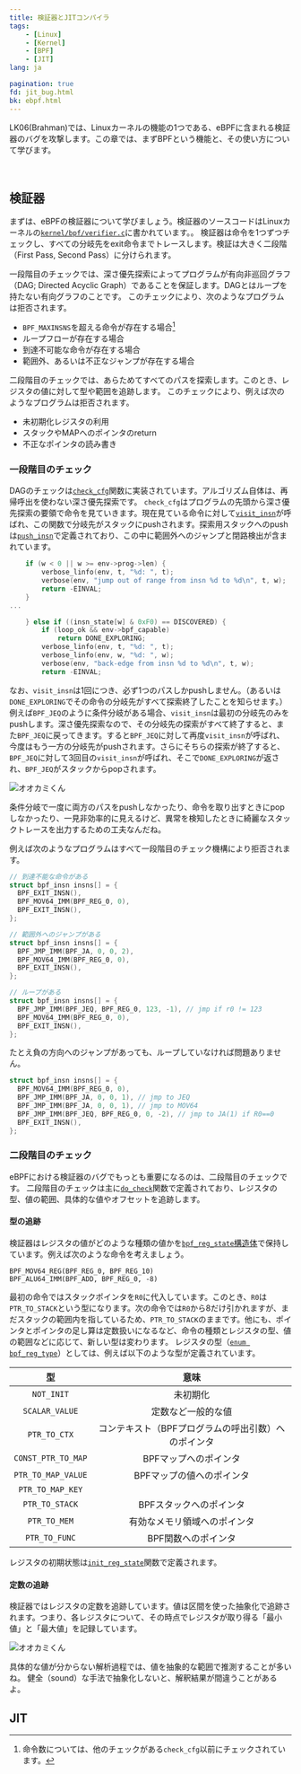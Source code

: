```yaml
---
title: 検証器とJITコンパイラ
tags:
    - [Linux]
    - [Kernel]
    - [BPF]
    - [JIT]
lang: ja

pagination: true
fd: jit_bug.html
bk: ebpf.html
---
```

LK06(Brahman)では、Linuxカーネルの機能の1つである、eBPFに含まれる検証器のバグを攻撃します。この章では、まずBPFという機能と、その使い方について学びます。

<div class="column" title="目次">
<!-- toc --><br>
</div>

## 検証器
まずは、eBPFの検証器について学びましょう。検証器のソースコードはLinuxカーネルの[`kernel/bpf/verifier.c`](https://elixir.bootlin.com/linux/v5.18.11/source/kernel/bpf/verifier.c)に書かれています。。
検証器は命令を1つずつチェックし、すべての分岐先をexit命令までトレースします。検証は大きく二段階（First Pass, Second Pass）に分けられます。

一段階目のチェックでは、深さ優先探索によってプログラムが有向非巡回グラフ（DAG; Directed Acyclic Graph）であることを保証します。DAGとはループを持たない有向グラフのことです。
このチェックにより、次のようなプログラムは拒否されます。

- `BPF_MAXINSNS`を超える命令が存在する場合[^1]
- ループフローが存在する場合
- 到達不可能な命令が存在する場合
- 範囲外、あるいは不正なジャンプが存在する場合

[^1]: 命令数については、他のチェックがある`check_cfg`以前にチェックされています。

二段階目のチェックでは、あらためてすべてのパスを探索します。このとき、レジスタの値に対して型や範囲を追跡します。
このチェックにより、例えば次のようなプログラムは拒否されます。

- 未初期化レジスタの利用
- スタックやMAPへのポインタのreturn
- 不正なポインタの読み書き

### 一段階目のチェック
DAGのチェックは[`check_cfg`](https://elixir.bootlin.com/linux/v5.18.11/source/kernel/bpf/verifier.c#L10186)関数に実装されています。アルゴリズム自体は、再帰呼出を使わない深さ優先探索です。
`check_cfg`はプログラムの先頭から深さ優先探索の要領で命令を見ていきます。現在見ている命令に対して[`visit_insn`](https://elixir.bootlin.com/linux/v5.18.11/source/kernel/bpf/verifier.c#L10121)が呼ばれ、この関数で分岐先がスタックにpushされます。探索用スタックへのpushは[`push_insn`](https://elixir.bootlin.com/linux/v5.18.11/source/kernel/bpf/verifier.c#L10044)で定義されており、この中に範囲外へのジャンプと閉路検出が含まれています。
```c
	if (w < 0 || w >= env->prog->len) {
		verbose_linfo(env, t, "%d: ", t);
		verbose(env, "jump out of range from insn %d to %d\n", t, w);
		return -EINVAL;
	}
...

	} else if ((insn_state[w] & 0xF0) == DISCOVERED) {
		if (loop_ok && env->bpf_capable)
			return DONE_EXPLORING;
		verbose_linfo(env, t, "%d: ", t);
		verbose_linfo(env, w, "%d: ", w);
		verbose(env, "back-edge from insn %d to %d\n", t, w);
		return -EINVAL;
```
なお、`visit_insn`は1回につき、必ず1つのパスしかpushしません。（あるいは`DONE_EXPLORING`でその命令の分岐先がすべて探索終了したことを知らせます。）例えば`BPF_JEQ`のように条件分岐がある場合、`visit_insn`は最初の分岐先のみをpushします。深さ優先探索なので、その分岐先の探索がすべて終了すると、また`BPF_JEQ`に戻ってきます。すると`BPF_JEQ`に対して再度`visit_insn`が呼ばれ、今度はもう一方の分岐先がpushされます。さらにそちらの探索が終了すると、`BPF_JEQ`に対して3回目の`visit_insn`が呼ばれ、そこで`DONE_EXPLORING`が返され、`BPF_JEQ`がスタックからpopされます。

<div class="balloon_l">
  <div class="faceicon"><img src="../img/wolf_normal.png" alt="オオカミくん" ></div>
  <p class="says">
    条件分岐で一度に両方のパスをpushしなかったり、命令を取り出すときにpopしなかったり、一見非効率的に見えるけど、異常を検知したときに綺麗なスタックトレースを出力するための工夫なんだね。
  </p>
</div>

例えば次のようなプログラムはすべて一段階目のチェック機構により拒否されます。
```c
// 到達不能な命令がある
struct bpf_insn insns[] = {
  BPF_EXIT_INSN(),
  BPF_MOV64_IMM(BPF_REG_0, 0),
  BPF_EXIT_INSN(),
};
```

```c
// 範囲外へのジャンプがある
struct bpf_insn insns[] = {
  BPF_JMP_IMM(BPF_JA, 0, 0, 2),
  BPF_MOV64_IMM(BPF_REG_0, 0),
  BPF_EXIT_INSN(),
};
```

```c
// ループがある
struct bpf_insn insns[] = {
  BPF_JMP_IMM(BPF_JEQ, BPF_REG_0, 123, -1), // jmp if r0 != 123
  BPF_MOV64_IMM(BPF_REG_0, 0),
  BPF_EXIT_INSN(),
};
```

たとえ負の方向へのジャンプがあっても、ループしていなければ問題ありません。
```c
struct bpf_insn insns[] = {
  BPF_MOV64_IMM(BPF_REG_0, 0),
  BPF_JMP_IMM(BPF_JA, 0, 0, 1), // jmp to JEQ
  BPF_JMP_IMM(BPF_JA, 0, 0, 1), // jmp to MOV64
  BPF_JMP_IMM(BPF_JEQ, BPF_REG_0, 0, -2), // jmp to JA(1) if R0==0
  BPF_EXIT_INSN(),
};
```

### 二段階目のチェック
eBPFにおける検証器のバグでもっとも重要になるのは、二段階目のチェックです。
二段階目のチェックは主に[`do_check`](https://elixir.bootlin.com/linux/v5.18.11/source/kernel/bpf/verifier.c#L11450)関数で定義されており、レジスタの型、値の範囲、具体的な値やオフセットを追跡します。

#### 型の追跡
検証器はレジスタの値がどのような種類の値かを[`bpf_reg_state`構造体](https://elixir.bootlin.com/linux/v5.18.11/source/include/linux/bpf_verifier.h#L46)で保持しています。例えば次のような命令を考えましょう。
```
BPF_MOV64_REG(BPF_REG_0, BPF_REG_10)
BPF_ALU64_IMM(BPF_ADD, BPF_REG_0, -8)
```
最初の命令ではスタックポインタを`R0`に代入しています。このとき、`R0`は`PTR_TO_STACK`という型になります。次の命令では`R0`から8だけ引かれますが、まだスタックの範囲内を指しているため、`PTR_TO_STACK`のままです。他にも、ポインタとポインタの足し算は定数扱いになるなど、命令の種類とレジスタの型、値の範囲などに応じて、新しい型は変わります。
レジスタの型（[`enum bpf_reg_type`](https://elixir.bootlin.com/linux/v5.18.11/source/include/linux/bpf.h#L493)）としては、例えば以下のような型が定義されています。

| 型 | 意味 |
|:-:|:-:|
| `NOT_INIT` | 未初期化 |
| `SCALAR_VALUE` | 定数など一般的な値 |
| `PTR_TO_CTX` | コンテキスト（BPFプログラムの呼出引数）へのポインタ |
| `CONST_PTR_TO_MAP` | BPFマップへのポインタ |
| `PTR_TO_MAP_VALUE` | BPFマップの値へのポインタ |
| `PTR_TO_MAP_KEY` | | BPFマップのキーへのポインタ |
| `PTR_TO_STACK` | BPFスタックへのポインタ |
| `PTR_TO_MEM` | 有効なメモリ領域へのポインタ |
| `PTR_TO_FUNC` | BPF関数へのポインタ |

レジスタの初期状態は[`init_reg_state`](https://elixir.bootlin.com/linux/v5.18.11/source/kernel/bpf/verifier.c#L1570)関数で定義されます。

#### 定数の追跡
検証器ではレジスタの定数を追跡しています。値は区間を使った抽象化で追跡されます。つまり、各レジスタについて、その時点でレジスタが取り得る「最小値」と「最大値」を記録しています。




<div class="balloon_l">
  <div class="faceicon"><img src="../img/wolf_atamawaru.png" alt="オオカミくん" ></div>
  <p class="says">
    具体的な値が分からない解析過程では、値を抽象的な範囲で推測することが多いね。
    健全（sound）な手法で抽象化しないと、解釈結果が間違うことがあるよ。
  </p>
</div>



## JIT

